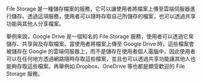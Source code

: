 File Storage 是一種儲存檔案的服務，它可以讓使用者將檔案上傳至雲端伺服器進行儲存。透過這項服務，使用者可以隨時存取自己所儲存的檔案，也可以透過共享功能與其他人分享檔案。

舉例來說，Google Drive 是一個知名的 File Storage 服務，使用者可以透過它來儲存、共享與及存取檔案。當使用者將檔案上傳至 Google Drive 時，這些檔案會被儲存在 Google 的雲端伺服器上，而不是儲存在使用者個人電腦中，因此使用者可以在任何地方透過網路隨時存取這些檔案，並且也可以透過共享功能讓其他人也能夠存取這些檔案。再舉例如 Dropbox、OneDrive 等也都是頗受歡迎的 File Storage 服務。